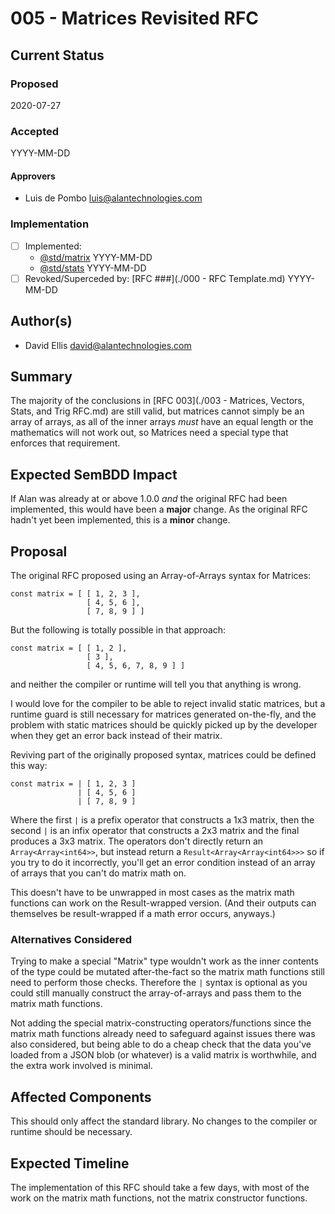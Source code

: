# 005 - Matrices Revisited RFC

## Current Status

### Proposed

2020-07-27

### Accepted

YYYY-MM-DD

#### Approvers

- Luis de Pombo <luis@alantechnologies.com>

### Implementation

- [ ] Implemented:
  - [@std/matrix](tbd) YYYY-MM-DD
  - [@std/stats](tbd) YYYY-MM-DD
- [ ] Revoked/Superceded by: [RFC ###](./000 - RFC Template.md) YYYY-MM-DD

## Author(s)

- David Ellis <david@alantechnologies.com>

## Summary

The majority of the conclusions in [RFC 003](./003 - Matrices, Vectors, Stats, and Trig RFC.md) are still valid, but matrices cannot simply be an array of arrays, as all of the inner arrays *must* have an equal length or the mathematics will not work out, so Matrices need a special type that enforces that requirement.

## Expected SemBDD Impact

If Alan was already at or above 1.0.0 *and* the original RFC had been implemented, this would have been a **major** change. As the original RFC hadn't yet been implemented, this is a **minor** change.

## Proposal

The original RFC proposed using an Array-of-Arrays syntax for Matrices:

```ln
const matrix = [ [ 1, 2, 3 ],
                 [ 4, 5, 6 ],
                 [ 7, 8, 9 ] ]
```

But the following is totally possible in that approach:

```ln
const matrix = [ [ 1, 2 ],
                 [ 3 ],
                 [ 4, 5, 6, 7, 8, 9 ] ]
```

and neither the compiler or runtime will tell you that anything is wrong.

I would love for the compiler to be able to reject invalid static matrices, but a runtime guard is still necessary for matrices generated on-the-fly, and the problem with static matrices should be quickly picked up by the developer when they get an error back instead of their matrix.

Reviving part of the originally proposed syntax, matrices could be defined this way:

```ln
const matrix = | [ 1, 2, 3 ]
               | [ 4, 5, 6 ]
               | [ 7, 8, 9 ]
```

Where the first `|` is a prefix operator that constructs a 1x3 matrix, then the second `|` is an infix operator that constructs a 2x3 matrix and the final produces a 3x3 matrix. The operators don't directly return an `Array<Array<int64>>`, but instead return a `Result<Array<Array<int64>>>` so if you try to do it incorrectly, you'll get an error condition instead of an array of arrays that you can't do matrix math on.

This doesn't have to be unwrapped in most cases as the matrix math functions can work on the Result-wrapped version. (And their outputs can themselves be result-wrapped if a math error occurs, anyways.)

### Alternatives Considered

Trying to make a special "Matrix" type wouldn't work as the inner contents of the type could be mutated after-the-fact so the matrix math functions still need to perform those checks. Therefore the `|` syntax is optional as you could still manually construct the array-of-arrays and pass them to the matrix math functions.

Not adding the special matrix-constructing operators/functions since the matrix math functions already need to safeguard against issues there was also considered, but being able to do a cheap check that the data you've loaded from a JSON blob (or whatever) is a valid matrix is worthwhile, and the extra work involved is minimal.

## Affected Components

This should only affect the standard library. No changes to the compiler or runtime should be necessary.

## Expected Timeline

The implementation of this RFC should take a few days, with most of the work on the matrix math functions, not the matrix constructor functions.

